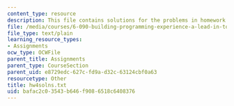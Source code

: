 ```yaml
---
content_type: resource
description: This file contains solutions for the problems in homework 4.
file: /media/courses/6-090-building-programming-experience-a-lead-in-to-6-001-january-iap-2005/bafac2c03543b646f9086518c6408376_hw4solns.txt
file_type: text/plain
learning_resource_types:
- Assignments
ocw_type: OCWFile
parent_title: Assignments
parent_type: CourseSection
parent_uid: e8729edc-627c-fd9a-d32c-63124cbf0a63
resourcetype: Other
title: hw4solns.txt
uid: bafac2c0-3543-b646-f908-6518c6408376
---
```

